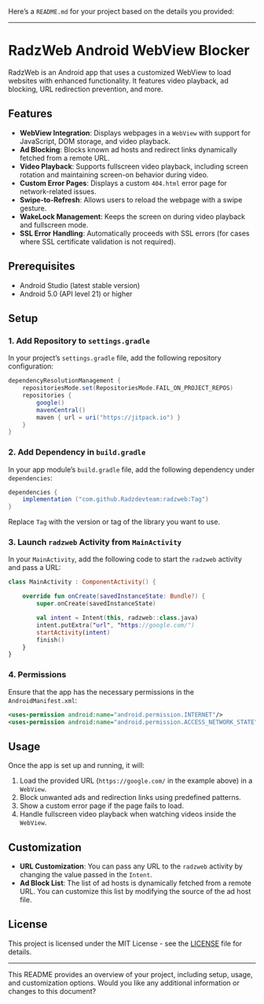 Here’s a `README.md` for your project based on the details you provided:

---

# RadzWeb Android WebView Blocker

RadzWeb is an Android app that uses a customized WebView to load websites with enhanced functionality. It features video playback, ad blocking, URL redirection prevention, and more.

## Features

- **WebView Integration**: Displays webpages in a `WebView` with support for JavaScript, DOM storage, and video playback.
- **Ad Blocking**: Blocks known ad hosts and redirect links dynamically fetched from a remote URL.
- **Video Playback**: Supports fullscreen video playback, including screen rotation and maintaining screen-on behavior during video.
- **Custom Error Pages**: Displays a custom `404.html` error page for network-related issues.
- **Swipe-to-Refresh**: Allows users to reload the webpage with a swipe gesture.
- **WakeLock Management**: Keeps the screen on during video playback and fullscreen mode.
- **SSL Error Handling**: Automatically proceeds with SSL errors (for cases where SSL certificate validation is not required).

## Prerequisites

- Android Studio (latest stable version)
- Android 5.0 (API level 21) or higher

## Setup

### 1. Add Repository to `settings.gradle`
In your project’s `settings.gradle` file, add the following repository configuration:

```groovy
dependencyResolutionManagement {
    repositoriesMode.set(RepositoriesMode.FAIL_ON_PROJECT_REPOS)
    repositories {
        google()
        mavenCentral()
        maven { url = uri("https://jitpack.io") }
    }
}
```

### 2. Add Dependency in `build.gradle`
In your app module’s `build.gradle` file, add the following dependency under `dependencies`:

```groovy
dependencies {
    implementation ("com.github.Radzdevteam:radzweb:Tag")
}
```

Replace `Tag` with the version or tag of the library you want to use.

### 3. Launch `radzweb` Activity from `MainActivity`
In your `MainActivity`, add the following code to start the `radzweb` activity and pass a URL:

```kotlin
class MainActivity : ComponentActivity() {

    override fun onCreate(savedInstanceState: Bundle?) {
        super.onCreate(savedInstanceState)

        val intent = Intent(this, radzweb::class.java)
        intent.putExtra("url", "https://google.com/")
        startActivity(intent)
        finish()
    }
}
```

### 4. Permissions
Ensure that the app has the necessary permissions in the `AndroidManifest.xml`:

```xml
<uses-permission android:name="android.permission.INTERNET"/>
<uses-permission android:name="android.permission.ACCESS_NETWORK_STATE"/>
```

## Usage

Once the app is set up and running, it will:

1. Load the provided URL (`https://google.com/` in the example above) in a `WebView`.
2. Block unwanted ads and redirection links using predefined patterns.
3. Show a custom error page if the page fails to load.
4. Handle fullscreen video playback when watching videos inside the `WebView`.

## Customization

- **URL Customization**: You can pass any URL to the `radzweb` activity by changing the value passed in the `Intent`.
- **Ad Block List**: The list of ad hosts is dynamically fetched from a remote URL. You can customize this list by modifying the source of the ad host file.

## License

This project is licensed under the MIT License - see the [LICENSE](LICENSE) file for details.

---

This README provides an overview of your project, including setup, usage, and customization options. Would you like any additional information or changes to this document?
